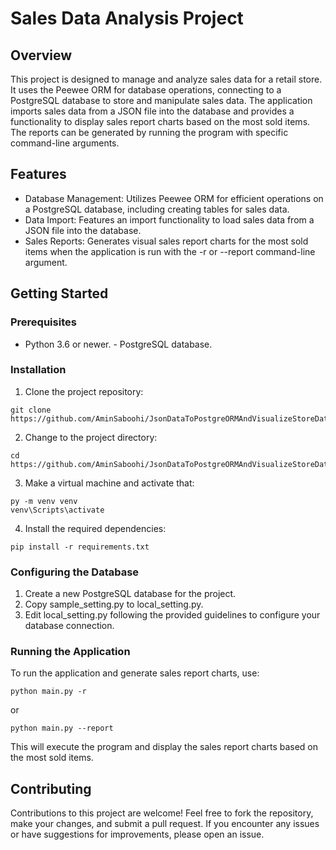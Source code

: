 # Sales Data Analysis Project 
## Overview 
This project is designed to manage and analyze sales data for a retail store. It uses the Peewee ORM for database operations, connecting to a PostgreSQL database to store and manipulate sales data. The application imports sales data from a JSON file into the database and provides a functionality to display sales report charts based on the most sold items. The reports can be generated by running the program with specific command-line arguments. 

## Features 
- Database Management: Utilizes Peewee ORM for efficient operations on a PostgreSQL database, including creating tables for sales data.
- Data Import: Features an import functionality to load sales data from a JSON file into the database.
- Sales Reports: Generates visual sales report charts for the most sold items when the application is run with the -r or --report command-line argument.
## Getting Started

### Prerequisites
- Python 3.6 or newer. - PostgreSQL database.

### Installation

1. Clone the project repository: 

```
git clone https://github.com/AminSaboohi/JsonDataToPostgreORMAndVisualizeStoreData_3.git
```

2. Change to the project directory: 

```
cd https://github.com/AminSaboohi/JsonDataToPostgreORMAndVisualizeStoreData_3/tree/main
``` 

3. Make a virtual machine and activate that: 

```
py -m venv venv
venv\Scripts\activate
```

4. Install the required dependencies: 

```
pip install -r requirements.txt
```

### Configuring the Database 
1. Create a new PostgreSQL database for the project.
2. Copy sample_setting.py to local_setting.py.
3. Edit local_setting.py following the provided guidelines to configure your database connection.

### Running the Application
To run the application and generate sales report charts, use: 

```
python main.py -r
```

or 

```
python main.py --report
```

This will execute the program and display the sales report charts based on the most sold items. 
## Contributing
Contributions to this project are welcome! Feel free to fork the repository, make your changes, and submit a pull request. If you encounter any issues or have suggestions for improvements, please open an issue. 
